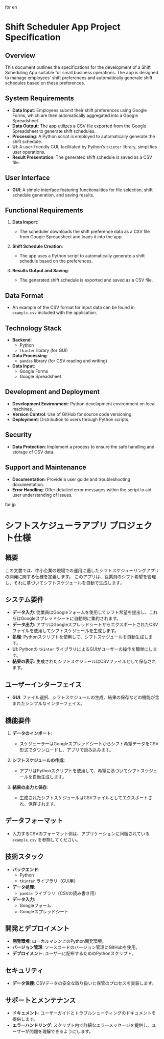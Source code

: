 for en

# Shift Scheduler App Project Specification

## Overview

This document outlines the specifications for the development of a Shift Scheduling App suitable for small business operations. The app is designed to manage employees' shift preferences and automatically generate shift schedules based on these preferences.

## System Requirements

- **Data Input**: Employees submit their shift preferences using Google Forms, which are then automatically aggregated into a Google Spreadsheet.
- **Data Output**: The app utilizes a CSV file exported from the Google Spreadsheet to generate shift schedules.
- **Processing**: A Python script is employed to automatically generate the shift schedule.
- **UI**: A user-friendly GUI, facilitated by Python’s `tkinter` library, simplifies user operations.
- **Result Presentation**: The generated shift schedule is saved as a CSV file.

## User Interface

- **GUI**: A simple interface featuring functionalities for file selection, shift schedule generation, and saving results.

## Functional Requirements

1. **Data Import**:
   - The scheduler downloads the shift preference data as a CSV file from Google Spreadsheet and loads it into the app.

2. **Shift Schedule Creation**:
   - The app uses a Python script to automatically generate a shift schedule based on the preferences.

3. **Results Output and Saving**:
   - The generated shift schedule is exported and saved as a CSV file.

## Data Format

- An example of the CSV format for input data can be found in `example.csv` included with the application.

## Technology Stack

- **Backend**:
  - Python
  - `tkinter` library (for GUI)
- **Data Processing**:
  - `pandas` library (for CSV reading and writing)
- **Data Input**:
  - Google Forms
  - Google Spreadsheet

## Development and Deployment

- **Development Environment**: Python development environment on local machines.
- **Version Control**: Use of GitHub for source code versioning.
- **Deployment**: Distribution to users through Python scripts.

## Security

- **Data Protection**: Implement a process to ensure the safe handling and storage of CSV data.

## Support and Maintenance

- **Documentation**: Provide a user guide and troubleshooting documentation.
- **Error Handling**: Offer detailed error messages within the script to aid user understanding of issues.

for jp

# シフトスケジューラアプリ プロジェクト仕様

## 概要

この文書では、中小企業の現場での運用に適したシフトスケジューリングアプリの開発に関する仕様を定義します。
このアプリは、従業員のシフト希望を管理し、それに基づいてシフトスケジュールを自動で生成します。

## システム要件

- **データ入力**: 従業員はGoogleフォームを使用してシフト希望を提出し、これらはGoogleスプレッドシートに自動的に集約されます。
- **データ出力**: アプリはGoogleスプレッドシートからエクスポートされたCSVファイルを使用してシフトスケジュールを生成します。
- **処理**: Pythonスクリプトを使用して、シフトスケジュールを自動生成します。
- **UI**: Pythonの `tkinter` ライブラリによるGUIがユーザーの操作を簡単にします。
- **結果の表示**: 生成されたシフトスケジュールはCSVファイルとして保存されます。

## ユーザーインターフェイス

- **GUI**: ファイル選択、シフトスケジュールの生成、結果の保存などの機能が含まれたシンプルなインターフェイス。

## 機能要件

1. **データのインポート**:
   - スケジューラーはGoogleスプレッドシートからシフト希望データをCSV形式でダウンロードし、アプリで読み込みます。

2. **シフトスケジュールの作成**:
   - アプリはPythonスクリプトを使用して、希望に基づいてシフトスケジュールを自動生成します。

3. **結果の出力と保存**:
   - 生成されたシフトスケジュールはCSVファイルとしてエクスポートされ、保存されます。

## データフォーマット

- 入力するCSVのフォーマット例は、アプリケーションに同梱されている `example.csv` を参照してください。

## 技術スタック

- **バックエンド**:
  - Python
  - `tkinter` ライブラリ（GUI用）
- **データ処理**:
  - `pandas` ライブラリ（CSVの読み書き用）
- **データ入力**:
  - Googleフォーム
  - Googleスプレッドシート

## 開発とデプロイメント

- **開発環境**: ローカルマシン上のPython開発環境。
- **バージョン管理**: ソースコードのバージョン管理にGitHubを使用。
- **デプロイメント**: ユーザーに配布するためのPythonスクリプト。

## セキュリティ

- **データ保護**: CSVデータの安全な取り扱いと保管のプロセスを実装します。

## サポートとメンテナンス

- **ドキュメント**: ユーザーガイドとトラブルシューティングのドキュメントを提供します。
- **エラーハンドリング**: スクリプト内で詳細なエラーメッセージを提供し、ユーザーが問題を理解できるようにします。
